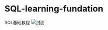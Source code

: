 # SQL-learning-fundation
SQL基础教程
![封面](https://images-cn.ssl-images-amazon.com/images/I/41bD3M4I5IL.jpg)